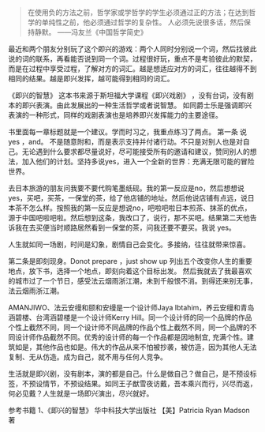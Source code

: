 

> 在使用负的方法之前，哲学家或学哲学的学生必须通过正的方法；在达到哲学的单纯性之前，他必须通过哲学的复杂性。
人必须先说很多话，然后保持静默。
——冯友兰《中国哲学简史》

最近和两个朋友分别玩了这个即兴的游戏：两个人同时分别说一个词，然后找彼此说的词的联系，再看能否说到同一个词。过程很好玩，重点不是考验彼此的默契，而是在过程中享受过程，了解对方的词汇。越是想适应对方的词汇，往往越得不到相同的结果。越是即兴发挥，越可能得到相同的词汇。
 
《即兴的智慧》 这本书来源于斯坦福大学课程《即兴戏剧》 ，没有台词，没有剧本的即兴表演。由此发展出的一种生活哲学或者说智慧。
如同爵士乐是强调即兴表演的一种形式，同样的戏剧表演也是培养即兴发挥能力的主要途径。
 
书里面每一章标题就是一个建议。学而时习之，我重点练习了两点。
第一条  说yes ，and。
不是随意附和，而是表示支持并付诸行动。不只是对别人也是对自己。无论遇到什么要求都尽量说好，尽可能接受所有的邀请和建议，赞同别人的想法，加入他们的计划。坚持多说yes，进入一个全新的世界：充满无限可能的冒险世界。

去日本旅游的朋友问我要不要代购笔墨纸砚。我的第一反应是no，然后想想说yes，买吧，买茶，一保堂的茶，给了他店铺的地址。然后他说店铺有点远，说日本茶不怎么样。按照我的第一反应是想说no，吧啦吧啦日本煎茶、抹茶的优点，源于中国吧啦吧啦。然后想到这条，我改口了，说行，那不买吧。结果第二天他告诉我在去买便当时顺路居然看到一保堂的茶，问我还要不要买。我说 yes。

人生就如同一场剧，时间是幻象，剧情自己会变化。多接纳，往往就带来惊喜。
 
 
第二条是即刻现身。Donot prepare ，just show up
列出五个改变你人生的重要地点，放下书，选择一个地点，即刻向着这个目标出发。
然后我就去了我最喜欢的城市过了一个节日，感受法云烟雨浙江潮，未到千般恨不消。到得还来别无事，法云烟雨浙江潮。


AMANJIWO、法云安缦和颐和安缦是一个设计师Jaya Ibtahim，养云安缦和青岛涵碧楼、台湾涵碧楼是一个设计师Kerry Hill。同一个设计师的同一个品牌的作品个性上截然不同，同一个设计师不同品牌的作品个性上截然不同，同一个品牌的不同设计师作品截然不同。优秀的设计师的每一个作品都是因地制宜, 充满个性。建筑如是，其他作品也如是。伟大的作品从来不怕被抄袭，被仿造，因为其他人无法复制、无从仿造。成为自己，就不用与任何人竞争。
 
生活就是即兴剧，没有剧本，演的都是自己。什么是做自己？做自己，是不预设标签，不预设情节，不预设结果。如同王子猷雪夜访戴，吾本乘兴而行，兴尽而返，何必见戴？人生就是一场即兴演出，尽兴就好。


参考书籍
1、《即兴的智慧》 华中科技大学出版社  【美】Patricia Ryan Madson 著
